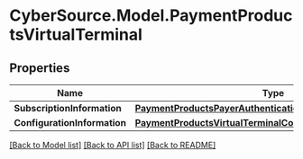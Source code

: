 # CyberSource.Model.PaymentProductsVirtualTerminal
## Properties

Name | Type | Description | Notes
------------ | ------------- | ------------- | -------------
**SubscriptionInformation** | [**PaymentProductsPayerAuthenticationSubscriptionInformation**](PaymentProductsPayerAuthenticationSubscriptionInformation.md) |  | [optional] 
**ConfigurationInformation** | [**PaymentProductsVirtualTerminalConfigurationInformation**](PaymentProductsVirtualTerminalConfigurationInformation.md) |  | [optional] 

[[Back to Model list]](../README.md#documentation-for-models) [[Back to API list]](../README.md#documentation-for-api-endpoints) [[Back to README]](../README.md)

